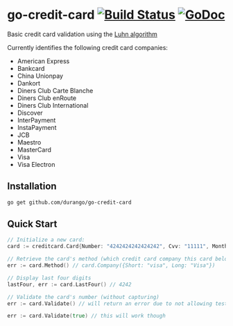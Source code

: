 # go-credit-card [![Build Status](https://travis-ci.org/durango/go-credit-card.svg?branch=master)](https://travis-ci.org/durango/go-credit-card) [![GoDoc](https://godoc.org/github.com/durango/go-credit-card?status.svg)](https://godoc.org/github.com/durango/go-credit-card)

Basic credit card validation using the [Luhn algorithm](http://en.wikipedia.org/wiki/Luhn_algorithm)

Currently identifies the following credit card companies:
* American Express
* Bankcard
* China Unionpay
* Dankort
* Diners Club Carte Blanche
* Diners Club enRoute
* Diners Club International
* Discover
* InterPayment
* InstaPayment
* JCB
* Maestro
* MasterCard
* Visa
* Visa Electron

## Installation

```bash
go get github.com/durango/go-credit-card
```

## Quick Start

```go
// Initialize a new card:
card := creditcard.Card{Number: "4242424242424242", Cvv: "11111", Month: "02", Year: "2016"}

// Retrieve the card's method (which credit card company this card belongs to)
err := card.Method() // card.Company({Short: "visa", Long: "Visa"})

// Display last four digits
lastFour, err := card.LastFour() // 4242

// Validate the card's number (without capturing)
err := card.Validate() // will return an error due to not allowing test cards

err := card.Validate(true) // this will work though
```
